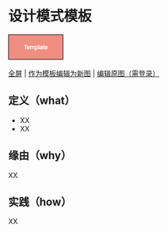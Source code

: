# 设计模式模板

![设计模式模板](https://raw.githubusercontent.com/CodePoem/VDesignPatterns/master/docs/drawio/DesignPatternsTemplate.png)

<a href = "https://www.draw.io/?lightbox=1#Uhttps://raw.githubusercontent.com/CodePoem/VDesignPatterns/master/docs/drawio/DesignPatternsTemplate.png">全屏</a> |
<a href = "https://www.draw.io/#Uhttps://raw.githubusercontent.com/CodePoem/VDesignPatterns/master/docs/drawio/DesignPatternsTemplate.png">作为模板编辑为新图</a> |
<a href = "https://www.draw.io/#HCodePoem/VDesignPatterns/master/docs/drawio/DesignPatternsTemplate.drawio">编辑原图（需登录）</a>

## 定义（what）

- XX
- XX

## 缘由（why）

XX

## 实践（how）

XX
